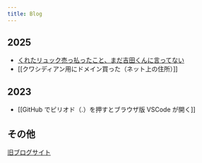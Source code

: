```yaml
---
title: Blog
---
```


## 2025
- [くれたリュック売っ払ったこと、まだ吉田くんに言ってない](./くれたリュック売っ払ったこと、まだ吉田くんに言ってない/)
- [[クワシディアン用にドメイン買った（ネット上の住所）]]

## 2023
- [[GitHub でピリオド（.）を押すとブラウザ版 VSCode が開く]]

## その他
[旧ブログサイト](https://noy4.github.io/wordpress-archive/posts/)

